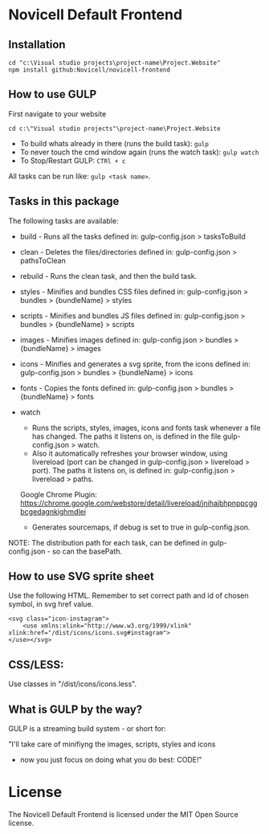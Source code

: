 # Novicell Default Frontend

##  Installation

    cd "c:\Visual studio projects\project-name\Project.Website"
    npm install github:Novicell/novicell-frontend

## How to use GULP

First navigate to your website

    cd c:\"Visual studio projects"\project-name\Project.Website

- To build whats already in there (runs the build task): `gulp`
- To never touch the cmd window again (runs the watch task): `gulp watch`
- To Stop/Restart GULP: `CTRl + c`

All tasks can be run like: `gulp <task name>`.

## Tasks in this package

The following tasks are available:

- build -	Runs all the tasks defined in: gulp-config.json > tasksToBuild
- clean -	Deletes the files/directories defined in: gulp-config.json > pathsToClean
- rebuild -	Runs the clean task, and then the build task.
- styles -	Minifies and bundles CSS files defined in: gulp-config.json > bundles > {bundleName} > styles
- scripts -	Minifies and bundles JS files defined in: gulp-config.json > bundles > {bundleName} > scripts
- images -	Minifies images defined in: gulp-config.json > bundles > {bundleName} > images
- icons -	Minifies and generates a svg sprite, from the icons defined in: gulp-config.json > bundles > {bundleName} > icons
- fonts -	Copies the fonts defined in: gulp-config.json > bundles > {bundleName} > fonts
- watch
  
  - Runs the scripts, styles, images, icons and fonts task whenever a file has changed. The paths it listens on, is defined in the file gulp-config.json > watch.
  - Also it automatically refreshes your browser window, using livereload (port can be changed in gulp-config.json > livereload > port).
  The paths it listens on, is defined in: gulp-config.json > livereload > paths.

  Google Chrome Plugin: https://chrome.google.com/webstore/detail/livereload/jnihajbhpnppcggbcgedagnkighmdlei

  - Generates sourcemaps, if debug is set to true in gulp-config.json.

NOTE: The distribution path for each task, can be defined in gulp-config.json - so can the basePath.

## How to use SVG sprite sheet

Use the following HTML. Remember to set correct path and id of chosen symbol, in svg href value.

    <svg class="icon-instagram">
    	<use xmlns:xlink="http://www.w3.org/1999/xlink" xlink:href="/dist/icons/icons.svg#instagram">
    </use></svg>


CSS/LESS:
------------------------------------
Use classes in "/dist/icons/icons.less".

## What is GULP by the way?

GULP is a streaming build system - or short for:

"I'll take care of minifiyng the images, scripts, styles and icons
- now you just focus on doing what you do best: CODE!"

# License
The Novicell Default Frontend is licensed under the MIT Open Source license.
